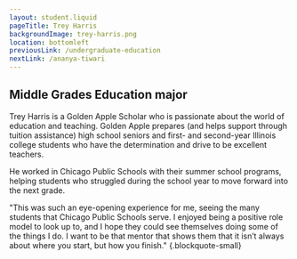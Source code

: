 ```yaml
---
layout: student.liquid
pageTitle: Trey Harris
backgroundImage: trey-harris.png
location: bottomleft
previousLink: /undergraduate-education
nextLink: /ananya-tiwari
---
```


## Middle Grades Education major

Trey Harris is a Golden Apple Scholar who is passionate about the world of education and teaching. Golden Apple prepares (and helps support through tuition assistance) high school seniors and first- and second-year Illinois college students who have the determination and drive to be excellent teachers.

He worked in Chicago Public Schools with their summer school programs, helping students who struggled during the school year to move forward into the next grade.

"This was such an eye-opening experience for me, seeing the many students that Chicago Public Schools serve. I enjoyed being a positive role model to look up to, and I hope they could see themselves doing some of the things I do. I want to be that mentor that shows them that it isn’t always about where you start, but how you finish." {.blockquote-small}
